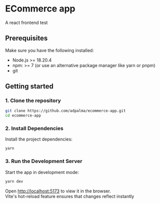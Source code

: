 # ECommerce app

A react frontend test

## Prerequisites

Make sure you have the following installed:

- Node.js >= 18.20.4
- npm: >= 7 (or use an alternative package manager like yarn or pnpm)
- git

## Getting started

### 1. Clone the repository

```bash
git clone https://github.com/adpalma/ecommerce-app.git
cd ecommerce-app
```

### 2. Install Dependencies

Install the project dependencies:

```bash
yarn
```

### 3. Run the Development Server

Start the app in development mode:

```bash
yarn dev
```

Open [http://localhost:5173](http://localhost:5173) to view it in the browser.  
Vite's hot-reload feature ensures that changes reflect instantly
